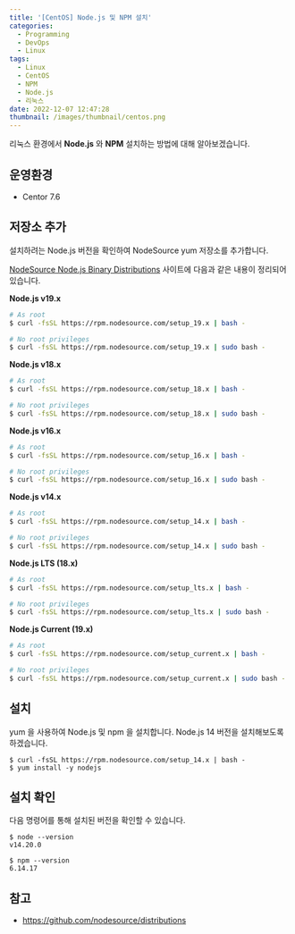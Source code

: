 ```yaml
---
title: '[CentOS] Node.js 및 NPM 설치'
categories:
  - Programming
  - DevOps
  - Linux
tags:
  - Linux
  - CentOS
  - NPM
  - Node.js
  - 리눅스
date: 2022-12-07 12:47:28
thumbnail: /images/thumbnail/centos.png
---
```


리눅스 환경에서 **Node.js** 와 **NPM** 설치하는 방법에 대해 알아보겠습니다.

## 운영환경

- Centor 7.6

## 저장소 추가

설치하려는 Node.js 버전을 확인하여 NodeSource yum 저장소를 추가합니다.

[NodeSource Node.js Binary Distributions](https://github.com/nodesource/distributions) 사이트에 다음과 같은 내용이 정리되어있습니다.

**Node.js v19.x**

```bash
# As root
$ curl -fsSL https://rpm.nodesource.com/setup_19.x | bash -

# No root privileges
$ curl -fsSL https://rpm.nodesource.com/setup_19.x | sudo bash -
```

**Node.js v18.x**

```bash
# As root
$ curl -fsSL https://rpm.nodesource.com/setup_18.x | bash -

# No root privileges
$ curl -fsSL https://rpm.nodesource.com/setup_18.x | sudo bash -
```

**Node.js v16.x**

```bash
# As root
$ curl -fsSL https://rpm.nodesource.com/setup_16.x | bash -

# No root privileges
$ curl -fsSL https://rpm.nodesource.com/setup_16.x | sudo bash -
```

**Node.js v14.x**

```bash
# As root
$ curl -fsSL https://rpm.nodesource.com/setup_14.x | bash -

# No root privileges
$ curl -fsSL https://rpm.nodesource.com/setup_14.x | sudo bash -
```

**Node.js LTS (18.x)**

```bash
# As root
$ curl -fsSL https://rpm.nodesource.com/setup_lts.x | bash -

# No root privileges
$ curl -fsSL https://rpm.nodesource.com/setup_lts.x | sudo bash -
```

**Node.js Current (19.x)**

```bash
# As root
$ curl -fsSL https://rpm.nodesource.com/setup_current.x | bash -

# No root privileges
$ curl -fsSL https://rpm.nodesource.com/setup_current.x | sudo bash -
```

## 설치

yum 을 사용하여 Node.js 및 npm 을 설치합니다. Node.js 14 버전을 설치해보도록 하겠습니다.

```shell
$ curl -fsSL https://rpm.nodesource.com/setup_14.x | bash -
$ yum install -y nodejs
```

## 설치 확인

다음 명령어를 통해 설치된 버전을 확인할 수 있습니다.

```shell
$ node --version
v14.20.0
```

```shell
$ npm --version
6.14.17
```

## 참고

- https://github.com/nodesource/distributions
